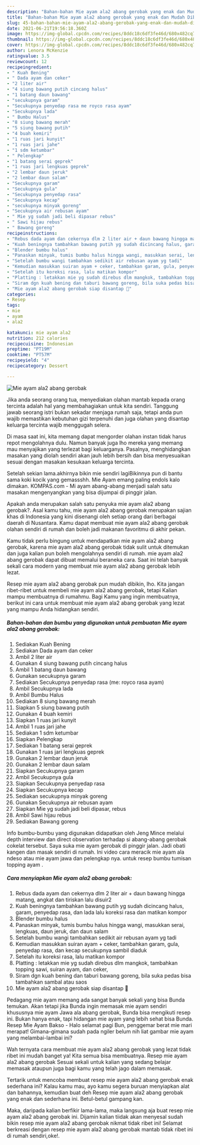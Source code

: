 ```yaml
---
description: "Bahan-bahan Mie ayam ala2 abang gerobak yang enak dan Mudah Dibuat"
title: "Bahan-bahan Mie ayam ala2 abang gerobak yang enak dan Mudah Dibuat"
slug: 45-bahan-bahan-mie-ayam-ala2-abang-gerobak-yang-enak-dan-mudah-dibuat
date: 2021-06-21T19:56:18.360Z
image: https://img-global.cpcdn.com/recipes/8ddc18c6df3fe46d/680x482cq70/mie-ayam-ala2-abang-gerobak-foto-resep-utama.jpg
thumbnail: https://img-global.cpcdn.com/recipes/8ddc18c6df3fe46d/680x482cq70/mie-ayam-ala2-abang-gerobak-foto-resep-utama.jpg
cover: https://img-global.cpcdn.com/recipes/8ddc18c6df3fe46d/680x482cq70/mie-ayam-ala2-abang-gerobak-foto-resep-utama.jpg
author: Lenora McKenzie
ratingvalue: 3.5
reviewcount: 12
recipeingredient:
- " Kuah Bening"
- " Dada ayam dan ceker"
- "2 liter air"
- "4 siung bawang putih cincang halus"
- "1 batang daun bawang"
- "secukupnya garam"
- "Secukupnya penyedap rasa me royco rasa ayam"
- "Secukupnya lada"
- " Bumbu Halus"
- "8 siung bawang merah"
- "5 siung bawang putih"
- "4 buah kemiri"
- "1 ruas jari kunyit"
- "1 ruas jari jahe"
- "1 sdm ketumbar"
- " Pelengkap"
- "1 batang serai geprek"
- "1 ruas jari lengkuas geprek"
- "2 lembar daun jeruk"
- "2 lembar daun salam"
- "Secukupnya garam"
- "Secukupnya gula"
- "Secukupnya penyedap rasa"
- "Secukupnya kecap"
- "secukupnya minyak goreng"
- "Secukupnya air rebusan ayam"
- " Mie yg sudah jadi beli dipasar rebus"
- " Sawi hijau rebus"
- " Bawang goreng"
recipeinstructions:
- "Rebus dada ayam dan cekernya dlm 2 liter air + daun bawang hingga matang, angkat dan tiriskan lalu disuir2"
- "Kuah beningnya tambahkan bawang putih yg sudah dicincang halus, garam, penyedap rasa, dan lada lalu koreksi rasa dan matikan kompor"
- "Blender bumbu halus"
- "Panaskan minyak, tumis bumbu halus hingga wangi, masukkan serai, lengkuas, daun jeruk, dan daun salam"
- "Setelah bumbu wangi tambahkan sedikit air rebusan ayam yg tadi"
- "Kemudian masukkan suiran ayam + ceker, tambahkan garam, gula, penyedap rasa, dan kecap secukupnya sambil diaduk"
- "Setelah itu koreksi rasa, lalu matikan kompor"
- "Platting : letakkan mie yg sudah direbus dlm mangkok, tambahkan topping sawi, suiran ayam, dan ceker,"
- "Siram dgn kuah bening dan taburi bawang goreng, bila suka pedas bisa tambahkan sambal atau saos"
- "Mie ayam ala2 abang gerobak siap disantap 🤤"
categories:
- Resep
tags:
- mie
- ayam
- ala2

katakunci: mie ayam ala2 
nutrition: 212 calories
recipecuisine: Indonesian
preptime: "PT19M"
cooktime: "PT57M"
recipeyield: "4"
recipecategory: Dessert

---
```



![Mie ayam ala2 abang gerobak](https://img-global.cpcdn.com/recipes/8ddc18c6df3fe46d/680x482cq70/mie-ayam-ala2-abang-gerobak-foto-resep-utama.jpg)

Jika anda seorang orang tua, menyediakan olahan mantab kepada orang tercinta adalah hal yang membahagiakan untuk kita sendiri. Tanggung jawab seorang istri bukan sekadar menjaga rumah saja, tetapi anda pun wajib memastikan kebutuhan gizi terpenuhi dan juga olahan yang disantap keluarga tercinta wajib menggugah selera.

Di masa  saat ini, kita memang dapat mengorder olahan instan tidak harus repot mengolahnya dulu. Namun banyak juga lho mereka yang memang mau menyajikan yang terlezat bagi keluarganya. Pasalnya, menghidangkan masakan yang diolah sendiri akan jauh lebih bersih dan bisa menyesuaikan sesuai dengan masakan kesukaan keluarga tercinta. 

Setelah sekian lama.akhirnya bikin mie sendiri lagiBikinnya pun di bantu sama koki kocik yang gemassshh. Mie Ayam emang paling endols kalo dimakan. KOMPAS.com - Mi ayam abang-abang menjadi salah satu masakan mengenyangkan yang bisa dijumpai di pinggir jalan.

Apakah anda merupakan salah satu penyuka mie ayam ala2 abang gerobak?. Asal kamu tahu, mie ayam ala2 abang gerobak merupakan sajian khas di Indonesia yang kini disenangi oleh setiap orang dari berbagai daerah di Nusantara. Kamu dapat membuat mie ayam ala2 abang gerobak olahan sendiri di rumah dan boleh jadi makanan favoritmu di akhir pekan.

Kamu tidak perlu bingung untuk mendapatkan mie ayam ala2 abang gerobak, karena mie ayam ala2 abang gerobak tidak sulit untuk ditemukan dan juga kalian pun boleh mengolahnya sendiri di rumah. mie ayam ala2 abang gerobak dapat dibuat memalui beraneka cara. Saat ini telah banyak sekali cara modern yang membuat mie ayam ala2 abang gerobak lebih lezat.

Resep mie ayam ala2 abang gerobak pun mudah dibikin, lho. Kita jangan ribet-ribet untuk membeli mie ayam ala2 abang gerobak, tetapi Kalian mampu membuatnya di rumahmu. Bagi Kamu yang ingin membuatnya, berikut ini cara untuk membuat mie ayam ala2 abang gerobak yang lezat yang mampu Anda hidangkan sendiri.

<!--inarticleads1-->

##### Bahan-bahan dan bumbu yang digunakan untuk pembuatan Mie ayam ala2 abang gerobak:

1. Sediakan  Kuah Bening
1. Sediakan  Dada ayam dan ceker
1. Ambil 2 liter air
1. Gunakan 4 siung bawang putih cincang halus
1. Ambil 1 batang daun bawang
1. Gunakan secukupnya garam
1. Sediakan Secukupnya penyedap rasa (me: royco rasa ayam)
1. Ambil Secukupnya lada
1. Ambil  Bumbu Halus
1. Sediakan 8 siung bawang merah
1. Siapkan 5 siung bawang putih
1. Gunakan 4 buah kemiri
1. Siapkan 1 ruas jari kunyit
1. Ambil 1 ruas jari jahe
1. Sediakan 1 sdm ketumbar
1. Siapkan  Pelengkap
1. Sediakan 1 batang serai geprek
1. Gunakan 1 ruas jari lengkuas geprek
1. Gunakan 2 lembar daun jeruk
1. Gunakan 2 lembar daun salam
1. Siapkan Secukupnya garam
1. Ambil Secukupnya gula
1. Siapkan Secukupnya penyedap rasa
1. Siapkan Secukupnya kecap
1. Sediakan secukupnya minyak goreng
1. Gunakan Secukupnya air rebusan ayam
1. Siapkan  Mie yg sudah jadi beli dipasar, rebus
1. Ambil  Sawi hijau rebus
1. Sediakan  Bawang goreng


Info bumbu-bumbu yang digunakan didapatkan oleh Jeng Mince melalui depth interview dan direct observation terhadap si abang-abang gerobak cokelat tersebut. Saya suka mie ayam gerobak di pinggir jalan. Jadi obati kangen dan masak sendiri di rumah. Ini video cara meracik mie ayam ala ndeso atau mie ayam jawa dan pelengkap nya. untuk resep bumbu tumisan topping ayam . 

<!--inarticleads2-->

##### Cara menyiapkan Mie ayam ala2 abang gerobak:

1. Rebus dada ayam dan cekernya dlm 2 liter air + daun bawang hingga matang, angkat dan tiriskan lalu disuir2
1. Kuah beningnya tambahkan bawang putih yg sudah dicincang halus, garam, penyedap rasa, dan lada lalu koreksi rasa dan matikan kompor
1. Blender bumbu halus
1. Panaskan minyak, tumis bumbu halus hingga wangi, masukkan serai, lengkuas, daun jeruk, dan daun salam
1. Setelah bumbu wangi tambahkan sedikit air rebusan ayam yg tadi
1. Kemudian masukkan suiran ayam + ceker, tambahkan garam, gula, penyedap rasa, dan kecap secukupnya sambil diaduk
1. Setelah itu koreksi rasa, lalu matikan kompor
1. Platting : letakkan mie yg sudah direbus dlm mangkok, tambahkan topping sawi, suiran ayam, dan ceker,
1. Siram dgn kuah bening dan taburi bawang goreng, bila suka pedas bisa tambahkan sambal atau saos
1. Mie ayam ala2 abang gerobak siap disantap 🤤


Pedagang mie ayam memang ada sangat banyak sekali yang bisa Bunda temukan. Akan tetapi jika Bunda ingin memasak mie ayam sendiri khususnya mie ayam Jawa ala abang gerobak, Bunda bisa mengikuti resep ini. Bukan hanya enak, tapi hidangan mie ayam yang lebih sehat bisa Bunda. Resep Mie Ayam Bakso - Halo selamat pagi Bun, penggemar berat mie mari merapat! Gimana-gimana sudah pada ngiler belum nih liat gambar mie ayam yang melambai-lambai ini? 

Wah ternyata cara membuat mie ayam ala2 abang gerobak yang lezat tidak ribet ini mudah banget ya! Kita semua bisa membuatnya. Resep mie ayam ala2 abang gerobak Sesuai sekali untuk kalian yang sedang belajar memasak ataupun juga bagi kamu yang telah jago dalam memasak.

Tertarik untuk mencoba membuat resep mie ayam ala2 abang gerobak enak sederhana ini? Kalau kamu mau, ayo kamu segera buruan menyiapkan alat dan bahannya, kemudian buat deh Resep mie ayam ala2 abang gerobak yang enak dan sederhana ini. Betul-betul gampang kan. 

Maka, daripada kalian berfikir lama-lama, maka langsung aja buat resep mie ayam ala2 abang gerobak ini. Dijamin kalian tiidak akan menyesal sudah bikin resep mie ayam ala2 abang gerobak nikmat tidak ribet ini! Selamat berkreasi dengan resep mie ayam ala2 abang gerobak mantab tidak ribet ini di rumah sendiri,oke!.

